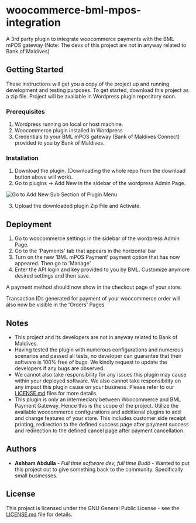 # woocommerce-bml-mpos-integration
A 3rd party plugin to integrate woocommerce payments with the BML mPOS gateway (Note: The devs of this project are not in anyway related to Bank of Maldives)

## Getting Started

These instructions will get you a copy of the project up and running development and testing purposes. To get started, download this project as a zip file. Project will be available in Wordpress plugin repository soon.

### Prerequisites

1. Wordpress running on local or host machine.
2. Woocommerce plugin installed in Wordpress
2. Credentials to your BML mPOS gateway (Bank of Maldives Connect) provided to you by Bank of Maldives.


### Installation


1. Download the plugin. (Downloading the whole repo from the download button above will work).
2. Go to plugins -> Add New in the sidebar of the wordpress Admin Page.

![Go to Add New Sub Section of Plugin Menu](https://github.com/ashhama/woocommerce-bml-mpos-integration/blob/master/misc/images/add-new.JPG?raw=true)

3. Upload the downloaded plugin Zip File and Activate.


## Deployment

1. Go to woocommerce settings in the sidebar of the wordpress Admin Page.
2. Go to the 'Payments' tab that appears in the horizontal bar
3. Turn on the new 'BML mPOS Payment' payment option that has now appeared. Then go to 'Manage'
4. Enter the API login and key provided to you by BML. Customize anymore desired settings and then save.


A payment method should now show in the checkout page of your store.


Transaction IDs generated for payment of your woocommerce order will also now be visible in the 'Orders' Pages


## Notes

* This project and its developers are not in anyway related to Bank of Maldives.
* Having tested the plugin with numerous configurations and numerous scenarios and passed all tests, no developer can guarantee that their software is 100% free of bugs. We kindly request to update the developers if any bugs are observed.
* We cannot also take responsibility for any issues this plugin may cause within your deployed software. We also cannot take responsibility on any impact this plugin cause on your business. Please refer to our [LICENSE.md](LICENSE.md) files for more details.
* This plugin is only an intermediary between Woocommerce and BML Payment Gateway. Hence this is the scope of the project. Utilize the available woocommerce configurations and additional plugins to add and change features of your store. This includes customer side receipt printing, redirection to the defined success page after payment success and redirection to the defined cancel page after payment cancellation.


## Authors

* **Ashham Abdulla** - *Full time software dev, full time Budō* - Wanted to put this project out to give something back to the community. Specifically small businesses.

## License

This project is licensed under the GNU General Public License - see the [LICENSE.md](LICENSE.md) file for details.
